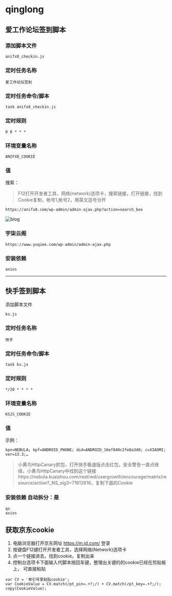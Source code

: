 # qinglong
## 爱工作论坛签到脚本
### 添加脚本文件
```
anifx8_checkin.js
```
### 定时任务名称
```
爱工作论坛签到
```
### 定时任务命令/脚本
```
task anifx8_checkin.js
```
### 定时规则
```
0 8 * * *
```
### 环境变量名称
```
ANIFX8_COOKIE
```
### 值
搜索：
> F12打开开发者工具，网络(network)选项卡，搜索链接，打开链接，找到Cookie复制，帐号1,帐号2，用英文逗号分开
```
https://anifx8.com/wp-admin/admin-ajax.php?action=search_box
```
![blog](https://png.zxlwq.dpdns.org/blog/c6ks.webp)

### 宇柒云阁

```
https://www.yuqiee.com/wp-admin/admin-ajax.php
```

### 安装依赖
```
axios
```
---

## 快手签到脚本
添加脚本文件
```
ks.js
```
### 定时任务名称
```
快手
```
### 定时任务命令/脚本
```
task ks.js
```
### 定时规则
```
*/20 * * * *
```
### 环境变量名称
```
KSJS_COOKIE
```
### 值 
示例：
```
kpn=NEBULA; kpf=ANDROID_PHONE; did=ANDROID_16ef840c2fe8a3d0; c=XIAOMI; ver=13.3;…
```
> 小黄鸟HttpCanary抓包，打开快手极速版点击红包，安全警告一直点继续，小黄鸟HttpCanary中找到这个链接https://nebula.kuaishou.com/rest/wd/usergrowth/encourage/matrix/resource/action?_NS_sig3=71612616，复制下面的Cookie

### 安装依赖 自动拆分：是
```
qs
axios
```
## 获取京东cookie
1. 电脑浏览器打开京东网址 https://m.jd.com/ 登录
2. 按键盘F12键打开开发者工具，选择网络(Network)选项卡
3. 点一个链接进去，找到cookie，复制出来
4. 控制台选项卡下面输入代脚本按回车键，整理出关键的的cookie已经在剪贴板上， 可直接粘贴
```
var CV = '单引号里粘贴cookie';
var CookieValue = CV.match(/pt_pin=.+?;/) + CV.match(/pt_key=.+?;/);
copy(CookieValue);
```
